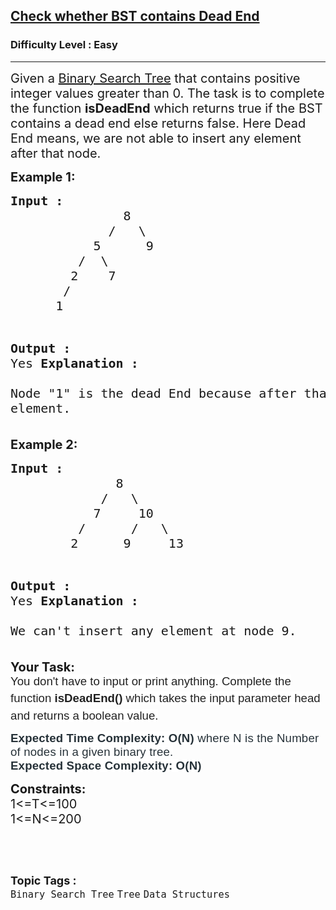 <h2><a href="https://practice.geeksforgeeks.org/problems/check-whether-bst-contains-dead-end/1">Check whether BST contains Dead End</a></h2><h3>Difficulty Level : Easy</h3><hr><div class="problems_problem_content__Xm_eO"><p><span style="font-size: 20px;">Given a&nbsp;<a href="http://quiz.geeksforgeeks.org/binary-search-tree-set-1-search-and-insertion/">Binary Search Tree</a> that contains positive integer values greater than 0. The task is to complete the function <strong>isDeadEnd</strong> which returns true if&nbsp;the BST contains a dead end else returns false. Here Dead End means, we are not able to insert any element after that node.</span></p>
<p><strong><span style="font-size: 20px;">Example 1:</span></strong></p>
<pre><span style="font-size: 20px;"><strong>Input :</strong>   
&nbsp;              8
             /   \ 
           5      9
         /  \     
        2    7 
       /
      1     
          
<strong>Output :</strong> <br>Yes
<strong>Explanation :</strong> <br>Node "1" is the dead End because after that 
&nbsp;             we cant insert any element.</span></pre>
<p><strong><span style="font-size: 20px;">Example 2:</span></strong><span style="font-size: 20px;"> </span></p>
<pre><span style="font-size: 20px;"><strong>Input :</strong>     
&nbsp;             8
            /   \ 
           7     10
         /      /   \
        2      9     13

<strong>Output :</strong> <br>Yes
<strong>Explanation :</strong> <br>We can't insert any element at 
              node 9.  </span>&nbsp;</pre>
<p><span style="font-size: 20px;"><strong>Your Task:<br></strong><span style="font-size: 14pt; font-family: arial, helvetica, sans-serif;"><span style="color: rgba(0, 0, 0, 0.87); background-color: #ffffff;">You don't have to input or print anything. Complete the function <strong>isDeadEnd</strong></span><span style="box-sizing: inherit; font-weight: bolder; line-height: 1.7em; color: rgba(0, 0, 0, 0.87); background-color: #ffffff;">()&nbsp;</span><span style="color: rgba(0, 0, 0, 0.87); background-color: #ffffff;">which takes the input parameter head and returns a boolean value.</span></span><strong><br></strong></span></p>
<p><span style="font-size: 14pt;"><span style="font-family: arial, helvetica, sans-serif;"><span style="color: rgba(0, 0, 0, 0.87); background-color: #ffffff;"><span style="color: #273239; font-family: Nunito, sans-serif; letter-spacing: 0.162px;"><strong>Expected Time Complexity:</strong> <strong>O(N)</strong> where N is the Number of nodes in a given binary tree.</span><br style="box-sizing: border-box; color: #273239; font-family: Nunito, sans-serif; letter-spacing: 0.162px;"><span style="color: #273239; font-family: Nunito, sans-serif; letter-spacing: 0.162px;"><strong>Expected Space Complexity: O(N)</strong></span></span></span></span></p>
<p><span style="font-size: 20px;"><strong>Constraints:</strong><strong><br></strong></span><span style="font-size: 20px;">1&lt;=T&lt;=100<br>1&lt;=N&lt;=200</span></p>
<p>&nbsp;</p></div><br><p><span style=font-size:18px><strong>Topic Tags : </strong><br><code>Binary Search Tree</code>&nbsp;<code>Tree</code>&nbsp;<code>Data Structures</code>&nbsp;
